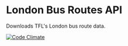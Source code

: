 London Bus Routes API
=====================

Downloads TFL's London bus route data.

[![Code Climate](https://codeclimate.com/github/matthewcanty/london-bus-routes.png)](https://codeclimate.com/github/matthewcanty/london-bus-routes)

